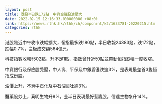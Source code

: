 ```yaml
---
layout: post
title: 港股半日跌172點　中資金融股沽壓大
date: 2022-02-15 12:16:33.000000000 +08:00
link: https://news.rthk.hk/rthk/ch/component/k2/1633781-20220215.htm
categories: rthk
---
```


港股臨近中午收市跌幅擴大，恒指最多跌180點，半日收報24383點，跌172點，跌幅0.7%，主板成交額564億元。

科技指數收報5502點，升不足1點，指數曾升近50點並帶動恒指跌幅一度收窄。

中資銀行及保險股受壓，中人壽、平保及中銀香港跌逾3%，是表現最差首3隻恒指成份股。

油價上升，不過中石化及中石油回吐逾3%。

醫藥股炒上，藥明生物升8%，是半日表現最好藍籌股。信達生物急升14%。
